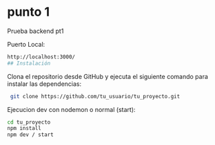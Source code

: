 # punto 1

Prueba backend pt1

Puerto Local: 
```bash
http://localhost:3000/ 
## Instalación
```
Clona el repositorio desde GitHub y ejecuta el siguiente comando para instalar las dependencias:


```bash
 git clone https://github.com/tu_usuario/tu_proyecto.git
```
Ejecucion dev con nodemon o normal (start):
```bash
cd tu_proyecto
npm install
npm dev / start
